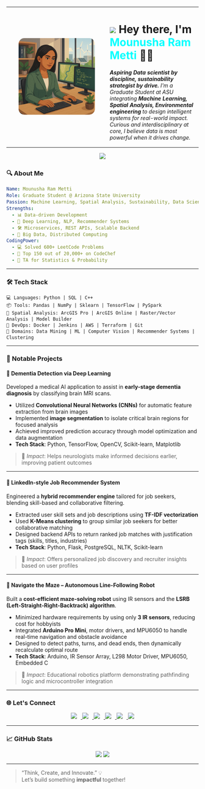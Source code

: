 
<table>
  <tr>
    <td width="250" align="center">
      <img src="https://github.com/Mounusha25/Mounusha25/blob/main/Mounusha_1.png" width="200" style="border-radius: 15px;" alt="Brijesh Kumar"/>
    </td>
    <td>
      <h1>
        <img src="https://media.giphy.com/media/hvRJCLFzcasrR4ia7z/giphy.gif" width="28"> 
        Hey there, I'm <span style="color:#00FFFF"><b>Mounusha Ram Metti</b></span> 👨‍💻
      </h1>
      <p>
        <i><b>Aspiring Data scientist by discipline, sustainability strategist by drive.</b> I'm a Graduate Student at ASU integrating
        <b>Machine Learning, Spatial Analysis, Environmental engineering</b> to design intelligent systems for real-world impact.<br>
        Curious and interdisciplinary at core, I believe data is most powerful when it drives change.</i>
      </p>
    </td>
  </tr>
</table>

<p align="center">
  <img src="https://readme-typing-svg.herokuapp.com?font=Fira+Code&size=28&pause=1000&color=00FF00&center=true&vCenter=true&width=1000&lines=Graduate+Student+@+ASU;AI+%7C+ML+%7C+Computer+Vision;Data+Mining+%7C+Big+Data+%7C+DevOps+Engineer;600%2B+LeetCode+Problems+Solved;Top+150+on+CodeChef;Think+Code+Create+Repeat+%F0%9F%94%A5">
</p>



### 🔍 About Me

```yaml
Name: Mounusha Ram Metti
Role: Graduate Student @ Arizona State University
Passion: Machine Learning, Spatial Analysis, Sustainability, Data Science
Strengths:
  - 📊 Data-driven Development
  - 🧠 Deep Learning, NLP, Recommender Systems
  - 🛠️ Microservices, REST APIs, Scalable Backend
  - 🧮 Big Data, Distributed Computing
CodingPower:
  - 💻 Solved 600+ LeetCode Problems
  - 🏅 Top 150 out of 20,000+ on CodeChef
  - 🔢 TA for Statistics & Probability
``` 

---

### 🛠️ Tech Stack

```
💻 Languages: Python | SQL | C++
📦 Tools: Pandas | NumPy | Sklearn | TensorFlow | PySpark 
🧱 Spatial Analysis: ArcGIS Pro | ArcGIS Online | Raster/Vector Analysis | Model Builder
🧰 DevOps: Docker | Jenkins | AWS | Terraform | Git
🧠 Domains: Data Mining | ML | Computer Vision | Recommender Systems | Clustering
```

---

### 🚀 Notable Projects


#### 🧠 Dementia Detection via Deep Learning
Developed a medical AI application to assist in **early-stage dementia diagnosis** by classifying brain MRI scans.  
- Utilized **Convolutional Neural Networks (CNNs)** for automatic feature extraction from brain images  
- Implemented **image segmentation** to isolate critical brain regions for focused analysis  
- Achieved improved prediction accuracy through model optimization and data augmentation  
- **Tech Stack**: Python, TensorFlow, OpenCV, Scikit-learn, Matplotlib  
> 📌 *Impact*: Helps neurologists make informed decisions earlier, improving patient outcomes

---

#### 👔 LinkedIn-style Job Recommender System
Engineered a **hybrid recommender engine** tailored for job seekers, blending skill-based and collaborative filtering.  
- Extracted user skill sets and job descriptions using **TF-IDF vectorization**  
- Used **K-Means clustering** to group similar job seekers for better collaborative matching  
- Designed backend APIs to return ranked job matches with justification tags (skills, titles, industries)  
- **Tech Stack**: Python, Flask, PostgreSQL, NLTK, Scikit-learn  
> 📌 *Impact*: Offers personalized job discovery and recruiter insights based on user profiles

---

#### 🤖 Navigate the Maze – Autonomous Line-Following Robot
Built a **cost-efficient maze-solving robot** using IR sensors and the **LSRB (Left-Straight-Right-Backtrack) algorithm**.  
- Minimized hardware requirements by using only **3 IR sensors**, reducing cost for hobbyists  
- Integrated **Arduino Pro Mini**, motor drivers, and MPU6050 to handle real-time navigation and obstacle avoidance  
- Designed to detect paths, turns, and dead ends, then dynamically recalculate optimal route  
- **Tech Stack**: Arduino, IR Sensor Array, L298 Motor Driver, MPU6050, Embedded C  
> 📌 *Impact*: Educational robotics platform demonstrating pathfinding logic and microcontroller integration
---
### 🌐 Let's Connect

<p align="center">
  <a href="https://linkedin.com/in/brijeshkumar03" target="_blank">
    <img src="https://img.shields.io/badge/LinkedIn-0A66C2?style=for-the-badge&logo=linkedin&logoColor=white" style="margin-right: 10px;" />
  </a>
  <a href="https://leetcode.com/brijesh03032001" target="_blank">
    <img src="https://img.shields.io/badge/LeetCode-FFA116?style=for-the-badge&logo=leetcode&logoColor=black" style="margin-right: 10px;" />
  </a>
  <a href="https://codeforces.com/profile/brijesh03032001" target="_blank">
    <img src="https://img.shields.io/badge/Codeforces-1F8ACB?style=for-the-badge&logo=codeforces&logoColor=white" style="margin-right: 10px;" />
  </a>
  <a href="https://www.hackerrank.com/sainibrijesh01" target="_blank">
    <img src="https://img.shields.io/badge/HackerRank-2EC866?style=for-the-badge&logo=hackerrank&logoColor=white" style="margin-right: 10px;" />
  </a>
  <a href="https://medium.com/@sainibrijesh01" target="_blank">
    <img src="https://img.shields.io/badge/Medium-12100E?style=for-the-badge&logo=medium&logoColor=white" style="margin-right: 10px;" />
  </a>
  <a href="https://instagram.com/sainibrijesh03" target="_blank">
    <img src="https://img.shields.io/badge/Instagram-E4405F?style=for-the-badge&logo=instagram&logoColor=white" />
  </a>
</p>

---

### 📈 GitHub Stats

<p align="center">
  <img src="https://github-readme-stats.vercel.app/api?username=brijesh03032001&show_icons=true&count_private=true&theme=radical" height="170" />
  <img src="https://github-readme-stats.vercel.app/api/top-langs/?username=brijesh03032001&layout=compact&theme=radical" height="170"/>
</p>

---

> “Think, Create, and Innovate.” 💡  
> Let’s build something **impactful** together!
